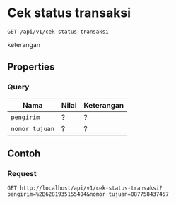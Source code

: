# Cek status transaksi
```http
GET /api/v1/cek-status-transaksi
```
keterangan
## Properties
### Query
Nama  | Nilai | Keterangan
--- | --- | ---
<code>pengirim</code> | ? | ?
<code>nomor tujuan</code> | ? | ?

## Contoh

### Request
```http
GET http://localhost/api/v1/cek-status-transaksi?pengirim=%2B6281935155404&nomor+tujuan=087758437457
```
